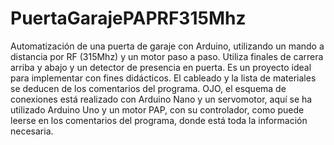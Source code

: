 # PuertaGarajePAPRF315Mhz
Automatización de una puerta de garaje con Arduino, utilizando un mando
a distancia por RF (315Mhz) y un motor paso a paso. Utiliza finales de
carrera arriba y abajo y un detector de presencia en puerta. Es un
proyecto ideal para implementar con fines didácticos. El cableado y la
lista de materiales se deducen de los comentarios del programa.
OJO, el esquema de conexiones está realizado con Arduino Nano y un servomotor, aquí se ha utilizado Arduino Uno y un motor PAP, con su controlador, como puede leerse en los comentarios del programa, donde está toda la información necesaria.
